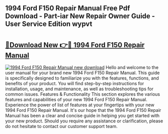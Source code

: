 ## 1994 Ford F150 Repair Manual Free Pdf Download - Part-iar New Repair Owner Guide - User Service Edition wypvt

# <h2><a href="http://bc49895.oget.top/?id=1994+Ford+F150+Repair+Manual">🔗Download New 👉🔴 1994 Ford F150 Repair Manual</a></h2>

[![1994 Ford F150 Repair Manual new download](https://i.imgur.com/5g1atiW.png)](http://bc49895.oget.top/?id=1994+Ford+F150+Repair+Manual)
Hello and welcome to the user manual for your brand new 1994 Ford F150 Repair Manual. This guide is specifically designed to familiarize you with the features, functions, and benefits of your product. You will find step-by-step instructions for installation, usage, and maintenance, as well as troubleshooting tips for common issues. Features & Functionality This section explores the various features and capabilities of your new 1994 Ford F150 Repair Manual. Experience the power of list of features at your fingertips with your new 1994 Ford F150 Repair Manual. It's our hope that the 1994 Ford F150 Repair Manual has been a clear and concise guide in helping you get started with your new product. Should you require any assistance or clarification, please do not hesitate to contact our customer support team.
